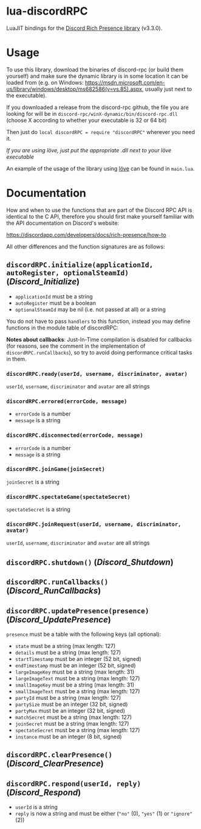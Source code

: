 # lua-discordRPC
LuaJIT bindings for the [Discord Rich Presence library](https://github.com/discordapp/discord-rpc) (v3.3.0).

# Usage
To use this library, download the binaries of discord-rpc (or build them yourself) and make sure the dynamic library is in some location it can be loaded from (e.g. on Windows: https://msdn.microsoft.com/en-us/library/windows/desktop/ms682586(v=vs.85).aspx, usually just next to the executable).

If you downloaded a release from the discord-rpc github, the file you are looking for will be in `discord-rpc/winX-dynamic/bin/discord-rpc.dll` (choose X according to whether your executable is 32 or 64 bit)

Then just do `local discordRPC = require "discordRPC"` wherever you need it.

*If you are using löve, just put the appropriate .dll next to your löve executable*

An example of the usage of the library using [löve](https://love2d.org/) can be found in `main.lua`.

# Documentation
How and when to use the functions that are part of the Discord RPC API is identical to the C API, therefore you should first make yourself familiar with the API documentation on Discord's website:

https://discordapp.com/developers/docs/rich-presence/how-to

All other differences and the function signatures are as follows:

## `discordRPC.initialize(applicationId, autoRegister, optionalSteamId)` (*Discord_Initialize*)
* `applicationId` must be a string
* `autoRegister` must be a boolean
* `optionalSteamId` may be nil (i.e. not passed at all) or a string

You do not have to pass `handlers` to this function, instead you may define functions in the module table of discordRPC:

**Notes about callbacks**:
Just-In-Time compilation is disabled for callbacks (for reasons, see the comment in the implementation of `discordRPC.runCallbacks`), so try to avoid doing performance critical tasks in them.

### `discordRPC.ready(userId, username, discriminator, avatar)`
`userId`, `username`, `discriminator` and `avatar` are all strings

### `discordRPC.errored(errorCode, message)`
* `errorCode` is a number
* `message` is a string

### `discordRPC.disconnected(errorCode, message)`
* `errorCode` is a number
* `message` is a string

### `discordRPC.joinGame(joinSecret)`
`joinSecret` is a string

### `discordRPC.spectateGame(spectateSecret)`
`spectateSecret` is a string

### `discordRPC.joinRequest(userId, username, discriminator, avatar)`
`userId`, `username`, `discriminator` and `avatar` are all strings

## `discordRPC.shutdown()` (*Discord_Shutdown*)

## `discordRPC.runCallbacks()` (*Discord_RunCallbacks*)

## `discordRPC.updatePresence(presence)` (*Discord_UpdatePresence*)
`presence` must be a table with the following keys (all optional):
* `state` must be a string (max length: 127)
* `details` must be a string (max length: 127)
* `startTimestamp` must be an integer (52 bit, signed)
* `endTimestamp` must be an integer (52 bit, signed)
* `largeImageKey` must be a string (max length: 31)
* `largeImageText` must be a string (max length: 127)
* `smallImageKey` must be a string (max length: 31)
* `smallImageText` must be a string (max length: 127)
* `partyId` must be a string (max length: 127)
* `partySize` must be an integer (32 bit, signed)
* `partyMax` must be an integer (32 bit, signed)
* `matchSecret` must be a string (max length: 127)
* `joinSecret` must be a string (max length: 127)
* `spectateSecret` must be a string (max length: 127)
* `instance` must be an integer (8 bit, signed)

## `discordRPC.clearPresence()` (*Discord_ClearPresence*)

## `discordRPC.respond(userId, reply)` (*Discord_Respond*)
* `userId` is a string
* `reply` is now a string and must be either (`"no"` (0), `"yes"` (1) or `"ignore"` (2))
